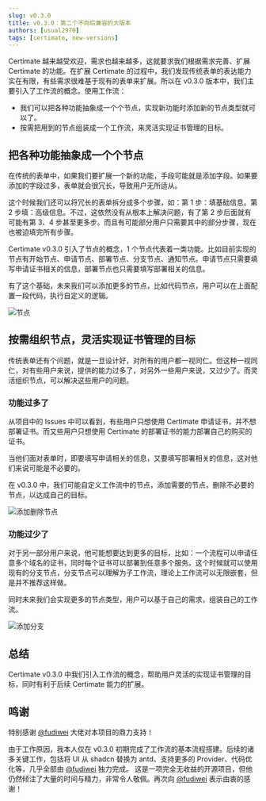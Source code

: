 ```yaml
---
slug: v0.3.0
title: v0.3.0：第二个不向后兼容的大版本
authors: [usual2970]
tags: [certimate, new-versions]
---
```


Certimate 越来越受欢迎，需求也越来越多，这就要求我们根据需求完善、扩展 Certimate 的功能。在扩展 Certimate 的过程中，我们发现传统表单的表达能力实在有限，有些需求很难基于现有的表单来扩展。所以在 v0.3.0 版本中，我们主要引入了工作流的概念。使用工作流：

- 我们可以把各种功能抽象成一个个节点，实现新功能时添加新的节点类型就可以了。
- 按需把用到的节点组装成一个工作流，来灵活实现证书管理的目标。

## 把各种功能抽象成一个个节点

在传统的表单中，如果我们要扩展一个新的功能，手段可能就是添加字段。如果要添加的字段过多，表单就会很冗长，导致用户无所适从。

这个时候我们还可以将冗长的表单拆分成多个步骤，如：第 1 步：填基础信息。第 2 步填：高级信息。不过，这依然没有从根本上解决问题，有了第 2 步后面就有可能有第 3、4 步甚至更多步。而且有可能部分用户只需要其中的部分步骤，现在也被迫填完所有步骤。

Certimate v0.3.0 引入了节点的概念，1 个节点代表着一类功能。比如目前实现的节点有开始节点、申请节点、部署节点、分支节点、通知节点。申请节点只需要填写申请证书相关的信息，部署节点也只需要填写部署相关的信息。

有了这个基础，未来我们可以添加更多的节点，比如代码节点，用户可以在上面配置一段代码，执行自定义的逻辑。

![节点](https://i.imgur.com/9oHF7K8.jpeg)

## 按需组织节点，灵活实现证书管理的目标

传统表单还有个问题，就是一旦设计好，对所有的用户都一视同仁。但这种一视同仁，对有些用户来说，提供的能力过多了，对另外一些用户来说，又过少了。而灵活组织节点，可以解决这些用户的问题。

### 功能过多了

从项目中的 Issues 中可以看到，有些用户只想使用 Certimate 申请证书，并不想部署证书。而又些用户只想使用 Certimate 的部署证书的能力部署自己的购买的证书。

当他们面对表单时，即要填写申请相关的信息，又要填写部署相关的信息，这对他们来说可能是不必要的。

在 v0.3.0 中，我们可能自定义工作流中的节点，添加需要的节点，删除不必要的节点，以达成自己的目标。

![添加删除节点](https://i.imgur.com/5bRWKWu.gif)

### 功能过少了

对于另一部分用户来说，他可能想要达到更多的目标，比如：一个流程可以申请任意多个域名的证书，同时每个证书可以部署到任意多个服务。这个时候就可以使用现有的分支节点，分支节点可以理解为子工作流，理论上工作流可以无限嵌套，但是并不推荐这样做。

同时未来我们会实现更多的节点类型，用户可以基于自己的需求，组装自己的工作流。

![添加分支](https://i.imgur.com/Ap29o8m.gif)

## 总结

Certimate v0.3.0 中我们引入工作流的概念，帮助用户灵活的实现证书管理的目标，同时有利于后续 Certimate 能力的扩展。

## 鸣谢

特别感谢 [@fudiwei](https://github.com/fudiwei) 大佬对本项目的鼎力支持！

由于工作原因，我本人仅在 v0.3.0 初期完成了工作流的基本流程搭建。后续的诸多关键工作，包括将 UI 从 shadcn 替换为 antd、支持更多的 Provider、代码优化等，几乎全部由 [@fudiwei](https://github.com/fudiwei) 独力完成。
这是一项完全无收益的开源项目，但他仍然倾注了大量的时间与精力，非常令人敬佩。再次向 [@fudiwei](https://github.com/fudiwei) 表示由衷的感谢！
